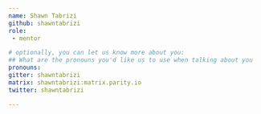 ```yaml
---
name: Shawn Tabrizi
github: shawntabrizi
role: 
 - mentor

# optionally, you can let us know more about you:
## What are the pronouns you'd like us to use when talking about you
pronouns:
gitter: shawntabrizi
matrix: shawntabrizi:matrix.parity.io
twitter: shawntabrizi

---
```

